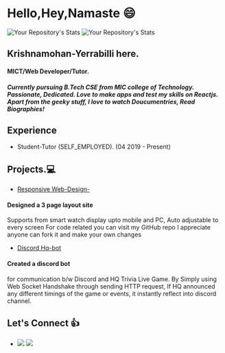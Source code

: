 # Hello,Hey,Namaste :smile:
![Your Repository's Stats](https://github-readme-stats.vercel.app/api?username=krishnamohan-yerrabilli&show_icons=true)
![Your Repository's Stats](https://github-readme-stats.vercel.app/api/top-langs/?username=krishnamohan-yerrabilli&theme=blue-green)
## Krishnamohan-Yerrabilli here.
#### MICT/Web Developer/Tutor.
##### Currently pursuing B.Tech CSE from MIC college of Technology. Passionate, Dedicated. Love to make apps and test my skills on Reactjs. Apart from the geeky stuff, I love to watch Doucumentries, Read Biographies!
## Experience
* Student-Tutor (SELF_EMPLOYED). (04 2019 - Present)
## Projects.:computer:
* [Responsive Web-Design-](https://github.com/Krishnamohan-Yerrabilli/Krishnamohan-Yerrabilli.github.io)
#### Designed a 3 page layout site
Supports from smart watch display upto mobile and PC, 
Auto adjustable to every screen
For code related you can visit my GitHub repo 
I appreciate anyone can fork it and make your own changes
* [Discord Hq-bot](https://github.com/Krishnamohan-Yerrabilli/HQtriviaBot/hqtrivia)
#### Created a discord bot 
for communication b/w Discord and HQ Trivia Live Game. By Simply using Web Socket Handshake through sending HTTP request, If HQ announced any different timings of the game or events, it instantly reflect into discord channel.

## Let's Connect :+1:
* [![](https://github.com/arpit-dwivedi/arpit-dwivedi.github.io/raw/master/assets/img/Webp.net-resizeimage.png)](https://www.linkedin.com/in/krishnamohanyerrabilli/)  [![](https://github.com/arpit-dwivedi/arpit-dwivedi.github.io/raw/master/assets/img/ttt.png)](https://twitter.com/)
